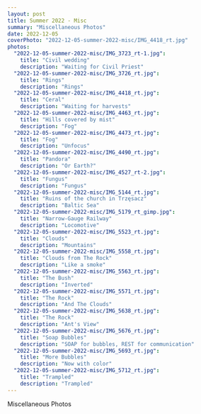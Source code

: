 ```yaml
---
layout: post
title: Summer 2022 - Misc
summary: "Miscellaneous Photos"
date: 2022-12-05
coverPhoto: "2022-12-05-summer-2022-misc/IMG_4418_rt.jpg"
photos:
  "2022-12-05-summer-2022-misc/IMG_3723_rt-1.jpg":
    title: "Civil wedding"
    description: "Waiting for Civil Priest"
  "2022-12-05-summer-2022-misc/IMG_3726_rt.jpg":
    title: "Rings"
    description: "Rings"
  "2022-12-05-summer-2022-misc/IMG_4418_rt.jpg":
    title: "Ceral"
    description: "Waiting for harvests"
  "2022-12-05-summer-2022-misc/IMG_4463_rt.jpg":
    title: "Hills covered by mist"
    description: "Fog"
  "2022-12-05-summer-2022-misc/IMG_4473_rt.jpg":
    title: "Fog"
    description: "Unfocus"
  "2022-12-05-summer-2022-misc/IMG_4490_rt.jpg":
    title: "Pandora"
    description: "Or Earth?"
  "2022-12-05-summer-2022-misc/IMG_4527_rt-2.jpg":
    title: "Fungus"
    description: "Fungus"
  "2022-12-05-summer-2022-misc/IMG_5144_rt.jpg":
    title: "Ruins of the church in Trzęsacz"
    description: "Baltic Sea"
  "2022-12-05-summer-2022-misc/IMG_5179_rt_gimp.jpg":
    title: "Narrow-Gauge Railway"
    description: "Locomotive"
  "2022-12-05-summer-2022-misc/IMG_5523_rt.jpg":
    title: "Clouds"
    description: "Mountains"
  "2022-12-05-summer-2022-misc/IMG_5558_rt.jpg":
    title: "Clouds from The Rock"
    description: "Like a smoke"
  "2022-12-05-summer-2022-misc/IMG_5563_rt.jpg":
    title: "The Bush"
    description: "Inverted"
  "2022-12-05-summer-2022-misc/IMG_5571_rt.jpg":
    title: "The Rock"
    description: "And The Clouds"
  "2022-12-05-summer-2022-misc/IMG_5638_rt.jpg":
    title: "The Rock"
    description: "Ant's View"
  "2022-12-05-summer-2022-misc/IMG_5676_rt.jpg":
    title: "Soap Bubbles"
    description: "SOAP for bubbles, REST for communication"
  "2022-12-05-summer-2022-misc/IMG_5693_rt.jpg":
    title: "More Bubbles"
    description: "Now with color"
  "2022-12-05-summer-2022-misc/IMG_5712_rt.jpg":
    title: "Trampled"
    description: "Trampled"
---
```


Miscellaneous Photos
